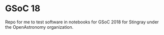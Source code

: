 # GSoC 18

Repo for me to test software in notebooks for GSoC 2018 for Stingray under
 the OpenAstronomy organization.
